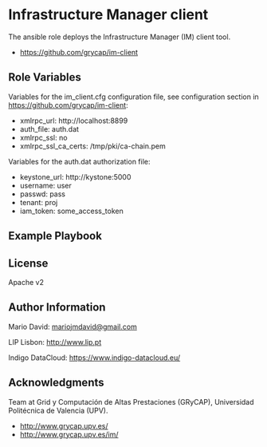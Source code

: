 Infrastructure Manager client
=============================

The ansible role deploys the Infrastructure Manager (IM) client tool.

* https://github.com/grycap/im-client

Role Variables
--------------

Variables for the im_client.cfg configuration file, see configuration
section in https://github.com/grycap/im-client:

* xmlrpc_url: http://localhost:8899
* auth_file: auth.dat
* xmlrpc_ssl: no
* xmlrpc_ssl_ca_certs: /tmp/pki/ca-chain.pem

Variables for the auth.dat authorization file:

* keystone_url: http://kystone:5000
* username: user
* passwd: pass
* tenant: proj
* iam_token: some_access_token

Example Playbook
----------------


License
-------

Apache v2

Author Information
------------------

Mario David: <mariojmdavid@gmail.com>

LIP Lisbon: http://www.lip.pt

Indigo DataCloud: https://www.indigo-datacloud.eu/

Acknowledgments
---------------

Team at Grid y Computación de Altas Prestaciones (GRyCAP),
Universidad Politécnica de Valencia (UPV).

* http://www.grycap.upv.es/
* http://www.grycap.upv.es/im/